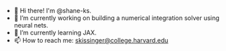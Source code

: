 - 👋 Hi there! I'm @shane-ks. 
- 🔭 I’m currently working on building a numerical integration solver using neural nets. 
- 🌱 I’m currently learning JAX.
- 📫 How to reach me: skissinger@college.harvard.edu
